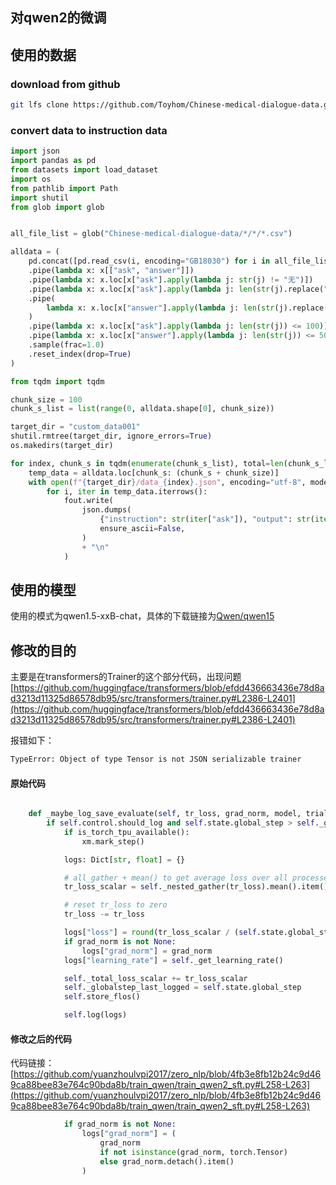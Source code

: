 ## 对qwen2的微调

## 使用的数据

### download from github

```BASH
git lfs clone https://github.com/Toyhom/Chinese-medical-dialogue-data.git
```

### convert data to instruction data

```python
import json
import pandas as pd
from datasets import load_dataset
import os
from pathlib import Path
import shutil
from glob import glob

```

```python

all_file_list = glob("Chinese-medical-dialogue-data/*/*/*.csv")

alldata = (
    pd.concat([pd.read_csv(i, encoding="GB18030") for i in all_file_list])
    .pipe(lambda x: x[["ask", "answer"]])
    .pipe(lambda x: x.loc[x["ask"].apply(lambda j: str(j) != "无")])
    .pipe(lambda x: x.loc[x["ask"].apply(lambda j: len(str(j).replace(" ", "")) > 10)])
    .pipe(
        lambda x: x.loc[x["answer"].apply(lambda j: len(str(j).replace(" ", "")) > 5)]
    )
    .pipe(lambda x: x.loc[x["ask"].apply(lambda j: len(str(j)) <= 100)])
    .pipe(lambda x: x.loc[x["answer"].apply(lambda j: len(str(j)) <= 500)])
    .sample(frac=1.0)
    .reset_index(drop=True)
)

```

```python
from tqdm import tqdm

chunk_size = 100
chunk_s_list = list(range(0, alldata.shape[0], chunk_size))

target_dir = "custom_data001"
shutil.rmtree(target_dir, ignore_errors=True)
os.makedirs(target_dir)

for index, chunk_s in tqdm(enumerate(chunk_s_list), total=len(chunk_s_list)):
    temp_data = alldata.loc[chunk_s: (chunk_s + chunk_size)]
    with open(f"{target_dir}/data_{index}.json", encoding="utf-8", mode="w") as fout:
        for i, iter in temp_data.iterrows():
            fout.write(
                json.dumps(
                    {"instruction": str(iter["ask"]), "output": str(iter["answer"])},
                    ensure_ascii=False,
                )
                + "\n"
            )

```

## 使用的模型

使用的模式为qwen1.5-xxB-chat，具体的下载链接为[Qwen/qwen15](https://huggingface.co/collections/Qwen/qwen15-65c0a2f577b1ecb76d786524)

## 修改的目的
主要是在transformers的Trainer的这个部分代码，出现问题[https://github.com/huggingface/transformers/blob/efdd436663436e78d8ad3213d11325d86578db95/src/transformers/trainer.py#L2386-L2401](https://github.com/huggingface/transformers/blob/efdd436663436e78d8ad3213d11325d86578db95/src/transformers/trainer.py#L2386-L2401)

报错如下：

```bash
TypeError: Object of type Tensor is not JSON serializable trainer

```
#### 原始代码

```python

    def _maybe_log_save_evaluate(self, tr_loss, grad_norm, model, trial, epoch, ignore_keys_for_eval):
        if self.control.should_log and self.state.global_step > self._globalstep_last_logged:
            if is_torch_tpu_available():
                xm.mark_step()

            logs: Dict[str, float] = {}

            # all_gather + mean() to get average loss over all processes
            tr_loss_scalar = self._nested_gather(tr_loss).mean().item()

            # reset tr_loss to zero
            tr_loss -= tr_loss

            logs["loss"] = round(tr_loss_scalar / (self.state.global_step - self._globalstep_last_logged), 4)
            if grad_norm is not None:
                logs["grad_norm"] = grad_norm
            logs["learning_rate"] = self._get_learning_rate()

            self._total_loss_scalar += tr_loss_scalar
            self._globalstep_last_logged = self.state.global_step
            self.store_flos()

            self.log(logs)
```

#### 修改之后的代码

代码链接： [https://github.com/yuanzhoulvpi2017/zero_nlp/blob/4fb3e8fb12b24c9d469ca88bee83e764c90bda8b/train_qwen/train_qwen2_sft.py#L258-L263](https://github.com/yuanzhoulvpi2017/zero_nlp/blob/4fb3e8fb12b24c9d469ca88bee83e764c90bda8b/train_qwen/train_qwen2_sft.py#L258-L263)
```python
            if grad_norm is not None:
                logs["grad_norm"] = (
                    grad_norm
                    if not isinstance(grad_norm, torch.Tensor)
                    else grad_norm.detach().item()
                )

```